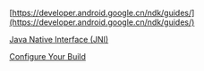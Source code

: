 [https://developer.android.google.cn/ndk/guides/](https://developer.android.google.cn/ndk/guides/)

[Java Native Interface \(JNI\)](http://docs.oracle.com/javase/7/docs/technotes/guides/jni/spec/jniTOC.html)

[Configure Your Build](https://developer.android.google.cn/studio/build/index.html)

